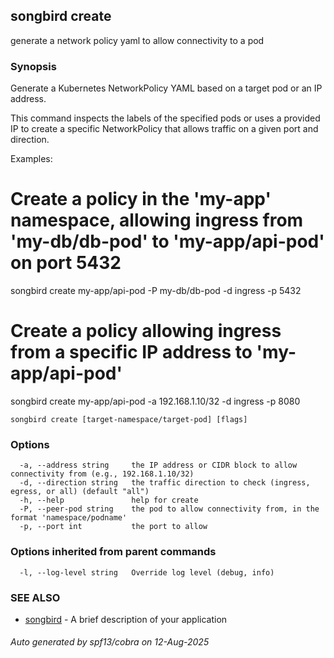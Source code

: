 ## songbird create

generate a network policy yaml to allow connectivity to a pod

### Synopsis

Generate a Kubernetes NetworkPolicy YAML based on a target pod or an IP address.

This command inspects the labels of the specified pods or uses a provided IP to create a specific
NetworkPolicy that allows traffic on a given port and direction.

Examples:

# Create a policy in the 'my-app' namespace, allowing ingress from 'my-db/db-pod' to 'my-app/api-pod' on port 5432
songbird create my-app/api-pod -P my-db/db-pod -d ingress -p 5432

# Create a policy allowing ingress from a specific IP address to 'my-app/api-pod'
songbird create my-app/api-pod -a 192.168.1.10/32 -d ingress -p 8080


```
songbird create [target-namespace/target-pod] [flags]
```

### Options

```
  -a, --address string     the IP address or CIDR block to allow connectivity from (e.g., 192.168.1.10/32)
  -d, --direction string   the traffic direction to check (ingress, egress, or all) (default "all")
  -h, --help               help for create
  -P, --peer-pod string    the pod to allow connectivity from, in the format 'namespace/podname'
  -p, --port int           the port to allow
```

### Options inherited from parent commands

```
  -l, --log-level string   Override log level (debug, info)
```

### SEE ALSO

* [songbird](songbird.md)	 - A brief description of your application

###### Auto generated by spf13/cobra on 12-Aug-2025
